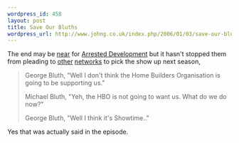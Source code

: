 ```yaml
--- 
wordpress_id: 458
layout: post
title: Save Our Bluths
wordpress_url: http://www.johng.co.uk/index.php/2006/01/03/save-our-bluths/
---
```

The end may be <a href="http://www.tvsquad.com/2005/11/16/reaction-to-arrested-development-cancellation-was-swift-says-observer-article/">near</a> for <a href="http://www.fox.com/arresteddev/">Arrested Development</a> but it hasn't stopped them from pleading to <a href="http://www.hbo.com">other</a> <a href="http://www.sho.com">networks</a> to pick the show up next season,
<blockquote>George Bluth, "Well I don't think the Home Builders Organisation is going to be supporting us."

Michael Bluth, "Yeh, the HBO is not going to want us. What do we do now?"

George Bluth, "Well I think it's Showtime.."</blockquote>
Yes that was actually said in the episode.
